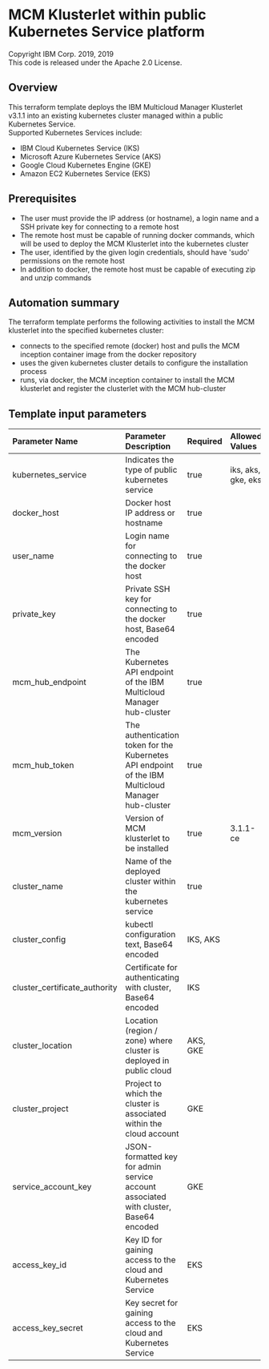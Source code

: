 # MCM Klusterlet within public Kubernetes Service platform
Copyright IBM Corp. 2019, 2019 \
This code is released under the Apache 2.0 License.

## Overview
This terraform template deploys the IBM Multicloud Manager Klusterlet v3.1.1 into an existing kubernetes cluster managed within a public Kubernetes Service. \
Supported Kubernetes Services include:
* IBM Cloud Kubernetes Service (IKS)
* Microsoft Azure Kubernetes Service (AKS)
* Google Cloud Kubernetes Engine (GKE)
* Amazon EC2 Kubernetes Service (EKS)

## Prerequisites
* The user must provide the IP address (or hostname), a login name and a SSH private key for connecting to a remote host
* The remote host must be capable of running docker commands, which will be used to deploy the MCM Klusterlet into the kubernetes cluster
* The user, identified by the given login credentials, should have 'sudo' permissions on the remote host
* In addition to docker, the remote host must be capable of executing zip and unzip commands

## Automation summary
The terraform template performs the following activities to install the MCM klusterlet into the specified kubernetes cluster:
* connects to the specified remote (docker) host and pulls the MCM inception container image from the docker repository
* uses the given kubernetes cluster details to configure the installation process
* runs, via docker, the MCM inception container to install the MCM klusterlet and register the clusterlet with the MCM hub-cluster

## Template input parameters

| Parameter Name                  | Parameter Description | Required | Allowed Values |
| :---                            | :--- | :--- | :--- |
| kubernetes_service              | Indicates the type of public kubernetes service | true | iks, aks, gke, eks |
| docker_host                     | Docker host IP address or hostname | true | |
| user_name                       | Login name for connecting to the docker host | true | |
| private_key                     | Private SSH key for connecting to the docker host, Base64 encoded | true | |
| mcm\_hub\_endpoint              | The Kubernetes API endpoint of the IBM Multicloud Manager hub-cluster | true | |
| mcm\_hub\_token                 | The authentication token for the Kubernetes API endpoint of the IBM Multicloud Manager hub-cluster | true | |
| mcm\_version                    | Version of MCM klusterlet to be installed | true | 3.1.1-ce |
| cluster_name                    | Name of the deployed cluster within the kubernetes service | true | |
| cluster_config                  | kubectl configuration text, Base64 encoded | IKS, AKS | |
| cluster\_certificate\_authority | Certificate for authenticating with cluster, Base64 encoded | IKS | |
| cluster_location                | Location (region / zone) where cluster is deployed in public cloud | AKS, GKE | |
| cluster_project                 | Project to which the cluster is associated within the cloud account | GKE | |
| service\_account\_key           | JSON-formatted key for admin service account associated with cluster, Base64 encoded | GKE | |
| access\_key\_id                 | Key ID for gaining access to the cloud and Kubernetes Service | EKS | |
| access\_key\_secret             | Key secret for gaining access to the cloud and Kubernetes Service | EKS | |

